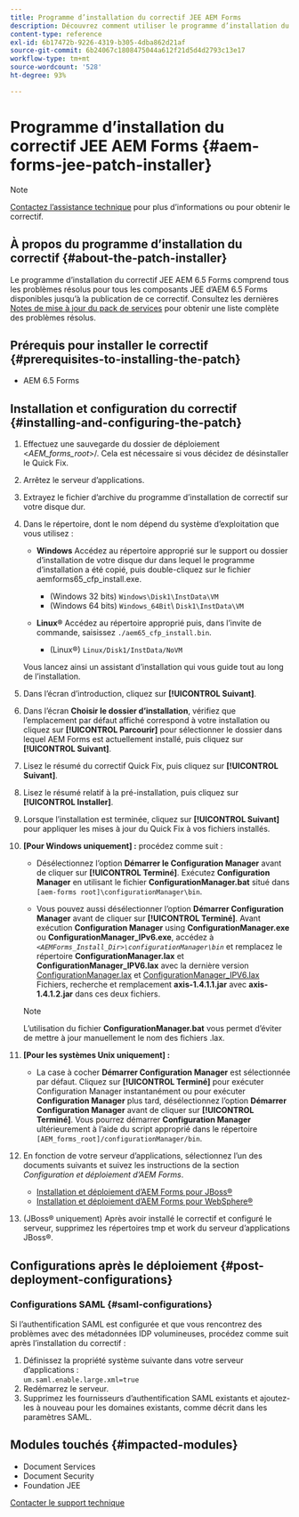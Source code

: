 ```yaml
---
title: Programme d’installation du correctif JEE AEM Forms
description: Découvrez comment utiliser le programme d’installation du correctif JEE AEM Forms pour résoudre les problèmes liés aux composants AEM Forms 6.5.
content-type: reference
exl-id: 6b17472b-9226-4319-b305-4dba862d21af
source-git-commit: 6b24067c1808475044a612f21d5d4d2793c13e17
workflow-type: tm+mt
source-wordcount: '528'
ht-degree: 93%

---
```


# Programme d’installation du correctif JEE AEM Forms {#aem-forms-jee-patch-installer}

>[!NOTE]
>
>[Contactez l’assistance technique](https://experienceleague.adobe.com/?support-solution=General&amp;lang=fr&amp;support-tab=home#support) pour plus d’informations ou pour obtenir le correctif.

## À propos du programme d’installation du correctif {#about-the-patch-installer}

Le programme d’installation du correctif JEE AEM 6.5 Forms comprend tous les problèmes résolus pour tous les composants JEE d’AEM 6.5 Forms disponibles jusqu’à la publication de ce correctif. Consultez les dernières [Notes de mise à jour du pack de services](release-notes.md) pour obtenir une liste complète des problèmes résolus.

## Prérequis pour installer le correctif {#prerequisites-to-installing-the-patch}

* AEM 6.5 Forms

## Installation et configuration du correctif {#installing-and-configuring-the-patch}

1. Effectuez une sauvegarde du dossier de déploiement &lt;*AEM_forms_root*>/. Cela est nécessaire si vous décidez de désinstaller le Quick Fix.
1. Arrêtez le serveur d’applications.
1. Extrayez le fichier d’archive du programme d’installation de correctif sur votre disque dur.
1. Dans le répertoire, dont le nom dépend du système d’exploitation que vous utilisez :

   * **Windows**
Accédez au répertoire approprié sur le support ou dossier d’installation de votre disque dur dans lequel le programme d’installation a été copié, puis double-cliquez sur le fichier aemforms65_cfp_install.exe.

      * (Windows 32 bits) `Windows\Disk1\InstData\VM`
      * (Windows 64 bits) `Windows_64Bit`\ `Disk1\InstData\VM`

   * **Linux®**
Accédez au répertoire approprié puis, dans l’invite de commande, saisissez `./aem65_cfp_install.bin`.

      * (Linux®) `Linux/Disk1/InstData/NoVM`

   Vous lancez ainsi un assistant d’installation qui vous guide tout au long de l’installation.

1. Dans l’écran d’introduction, cliquez sur **[!UICONTROL Suivant]**.
1. Dans l’écran **Choisir le dossier d’installation**, vérifiez que l’emplacement par défaut affiché correspond à votre installation ou cliquez sur **[!UICONTROL Parcourir]** pour sélectionner le dossier dans lequel AEM Forms est actuellement installé, puis cliquez sur **[!UICONTROL Suivant]**.
1. Lisez le résumé du correctif Quick Fix, puis cliquez sur **[!UICONTROL Suivant]**.
1. Lisez le résumé relatif à la pré-installation, puis cliquez sur **[!UICONTROL Installer]**.
1. Lorsque l’installation est terminée, cliquez sur **[!UICONTROL Suivant]** pour appliquer les mises à jour du Quick Fix à vos fichiers installés.

1. **[Pour Windows uniquement] :** procédez comme suit :
   * Désélectionnez l’option **Démarrer le Configuration Manager** avant de cliquer sur **[!UICONTROL Terminé]**. Exécutez **Configuration Manager** en utilisant le fichier **ConfigurationManager.bat** situé dans `[aem-forms root]\configurationManager\bin`.

   * Vous pouvez aussi désélectionner l’option **Démarrer Configuration Manager** avant de cliquer sur **[!UICONTROL Terminé]**. Avant exécution **Configuration Manager** using **ConfigurationManager.exe** ou **ConfigurationManager_IPv6.exe**, accédez à *`<AEMForms_Install_Dir>\configurationManager\bin`* et remplacez le répertoire **ConfigurationManager.lax** et **ConfigurationManager_IPV6.lax** avec la dernière version [ConfigurationManager.lax](/help/assets/ConfigurationManager.lax) et [ConfigurationManager_IPV6.lax](/help/assets/ConfigurationManager_IPv6.lax) Fichiers, recherche et remplacement **axis-1.4.1.1.jar** avec **axis-1.4.1.2.jar** dans ces deux fichiers.

   >[!NOTE]
   >
   >L’utilisation du fichier **ConfigurationManager.bat** vous permet d’éviter de mettre à jour manuellement le nom des fichiers .lax.
   >

1. **[Pour les systèmes Unix uniquement] :**

   * La case à cocher **Démarrer Configuration Manager** est sélectionnée par défaut. Cliquez sur **[!UICONTROL Terminé]** pour exécuter Configuration Manager instantanément ou pour exécuter **Configuration Manager** plus tard, désélectionnez l’option **Démarrer Configuration Manager** avant de cliquer sur **[!UICONTROL Terminé]**. Vous pourrez démarrer **Configuration Manager** ultérieurement à l’aide du script approprié dans le répertoire `[AEM_forms_root]/configurationManager/bin`.

1. En fonction de votre serveur d’applications, sélectionnez l’un des documents suivants et suivez les instructions de la section *Configuration et déploiement d’AEM Forms*.

   * [Installation et déploiement d’AEM Forms pour JBoss®](https://www.adobe.com/go/learn_aemforms_installJBoss_65_fr)
   * [Installation et déploiement d’AEM Forms pour WebSphere®](https://www.adobe.com/go/learn_aemforms_installWebSphere_65_fr)

1. (JBoss® uniquement) Après avoir installé le correctif et configuré le serveur, supprimez les répertoires tmp et work du serveur d’applications JBoss®.

## Configurations après le déploiement {#post-deployment-configurations}

### Configurations SAML {#saml-configurations}

Si l’authentification SAML est configurée et que vous rencontrez des problèmes avec des métadonnées IDP volumineuses, procédez comme suit après l’installation du correctif :

1. Définissez la propriété système suivante dans votre serveur d’applications :\
   `um.saml.enable.large.xml=true`
1. Redémarrez le serveur.
1. Supprimez les fournisseurs d’authentification SAML existants et ajoutez-les à nouveau pour les domaines existants, comme décrit dans les paramètres SAML.

## Modules touchés {#impacted-modules}

* Document Services
* Document Security
* Foundation JEE

[Contacter le support technique](https://experienceleague.adobe.com/?support-solution=General&amp;lang=fr&amp;support-tab=home#support)
